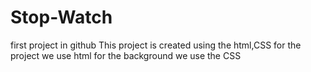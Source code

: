 # Stop-Watch
first project in github
This project is created using the html,CSS 
for the project we use html
for the background we use the CSS
